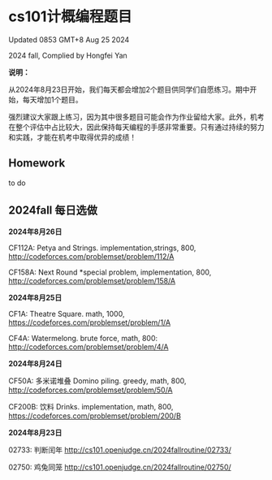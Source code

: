 # cs101计概编程题目

Updated 0853 GMT+8 Aug 25 2024

2024 fall, Complied by Hongfei Yan



**说明：**

从2024年8月23日开始，我们每天都会增加2个题目供同学们自愿练习。期中开始，每天增加1个题目。

强烈建议大家跟上练习，因为其中很多题目可能会作为作业留给大家。此外，机考在整个评估中占比较大，因此保持每天编程的手感非常重要。只有通过持续的努力和实践，才能在机考中取得优异的成绩！



## Homework

to do



## 2024fall 每日选做

<!-- ### ==2024/08/31 -->

**2024年8月26日**

CF112A: Petya and Strings.
implementation,strings, 800, http://codeforces.com/problemset/problem/112/A

CF158A: Next Round
*special problem, implementation, 800, http://codeforces.com/problemset/problem/158/A


**2024年8月25日**

CF1A: Theatre Square.
math, 1000, https://codeforces.com/problemset/problem/1/A

CF4A: Watermelong.
brute force, math, 800: http://codeforces.com/problemset/problem/4/A


**2024年8月24日**

CF50A: 多米诺堆叠 Domino piling.
greedy, math, 800, http://codeforces.com/problemset/problem/50/A

CF200B: 饮料 Drinks.
implementation, math, 800, https://codeforces.com/problemset/problem/200/B



**2024年8月23日**

02733: 判断闰年
http://cs101.openjudge.cn/2024fallroutine/02733/

02750: 鸡兔同笼
http://cs101.openjudge.cn/2024fallroutine/02750/
